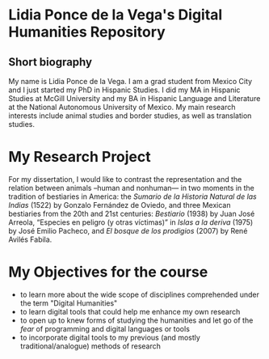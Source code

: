 # Lidia Ponce de la Vega's Digital Humanities Repository

## Short biography

My name is Lidia Ponce de la Vega. I am a grad student from Mexico City and I just started my PhD in Hispanic Studies. I did my MA in Hispanic Studies at McGill University and my BA in Hispanic Language and Literature at the National Autonomous University of Mexico. My main research interests include animal studies and border studies, as well as translation studies. 

# My Research Project

For my dissertation, I would like to contrast the representation and the relation between animals –human and nonhuman— in two moments in the tradition of bestiaries in America: the *Sumario de la Historia Natural de las Indias* (1522) by Gonzalo Fernández de Oviedo, and three Mexican bestiaries from the 20th and 21st centuries: *Bestiario* (1938) by Juan José Arreola, “Especies en peligro (y otras víctimas)” in *Islas a la deriva* (1975) by José Emilio Pacheco, and *El bosque de los prodigios* (2007) by René Avilés Fabila. 

# My Objectives for the course

* to learn more about the wide scope of disciplines comprehended under the term "Digital Humanities"
* to learn digital tools that could help me enhance my own research
* to open up to knew forms of studying the humanities and let go of the *fear* of programming and digital languages or tools
* to incorporate digital tools to my previous (and mostly traditional/analogue) methods of research

